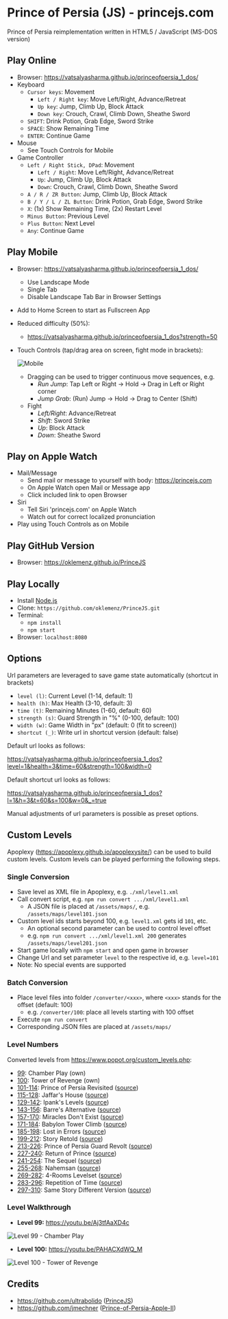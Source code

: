 # Prince of Persia (JS) - princejs.com

Prince of Persia reimplementation written in HTML5 / JavaScript (MS-DOS version)

## Play Online

- Browser: https://vatsalyasharma.github.io/princeofpersia_1_dos/
- Keyboard
  - `Cursor keys`: Movement
    - `Left / Right key`: Move Left/Right, Advance/Retreat
    - `Up key`: Jump, Climb Up, Block Attack
    - `Down key`: Crouch, Crawl, Climb Down, Sheathe Sword
  - `SHIFT`: Drink Potion, Grab Edge, Sword Strike
  - `SPACE`: Show Remaining Time
  - `ENTER`: Continue Game
- Mouse
  - See Touch Controls for Mobile
- Game Controller
  - `Left / Right Stick, DPad`: Movement
    - `Left / Right`: Move Left/Right, Advance/Retreat
    - `Up`: Jump, Climb Up, Block Attack
    - `Down`: Crouch, Crawl, Climb Down, Sheathe Sword
  - `A / R / ZR Button`: Jump, Climb Up, Block Attack
  - `B / Y / L / ZL Button`: Drink Potion, Grab Edge, Sword Strike
  - `X`: (1x) Show Remaining Time, (2x) Restart Level
  - `Minus Button`: Previous Level
  - `Plus Button`: Next Level
  - `Any`: Continue Game

## Play Mobile

- Browser: https://vatsalyasharma.github.io/princeofpersia_1_dos/
  - Use Landscape Mode
  - Single Tab
  - Disable Landscape Tab Bar in Browser Settings
- Add to Home Screen to start as Fullscreen App
- Reduced difficulty (50%):
  - https://vatsalyasharma.github.io/princeofpersia_1_dos?strength=50
- Touch Controls (tap/drag area on screen, fight mode in brackets):

  ![Mobile](assets/web/mobile.svg)

  - Dragging can be used to trigger continuous move sequences, e.g.
    - _Run Jump_: Tap Left or Right -> Hold -> Drag in Left or Right corner
    - _Jump Grab_: (Run) Jump -> Hold -> Drag to Center (Shift)
  - Fight
    - _Left/Right_: Advance/Retreat
    - _Shift_: Sword Strike
    - _Up_: Block Attack
    - _Down_: Sheathe Sword

## Play on Apple Watch

- Mail/Message
  - Send mail or message to yourself with body: https://princejs.com
  - On Apple Watch open Mail or Message app
  - Click included link to open Browser
- Siri
  - Tell Siri 'princejs.com' on Apple Watch
  - Watch out for correct localized pronunciation
- Play using Touch Controls as on Mobile

## Play GitHub Version

- Browser: https://oklemenz.github.io/PrinceJS

## Play Locally

- Install [Node.js](https://nodejs.org)
- Clone: `https://github.com/oklemenz/PrinceJS.git`
- Terminal:
  - `npm install`
  - `npm start`
- Browser: `localhost:8080`

## Options

Url parameters are leveraged to save game state automatically (shortcut in brackets)

- `level (l)`: Current Level (1-14, default: 1)
- `health (h)`: Max Health (3-10, default: 3)
- `time (t)`: Remaining Minutes (1-60, default: 60)
- `strength (s)`: Guard Strength in "%" (0-100, default: 100)
- `width (w)`: Game Width in "px" (default: 0 (fit to screen))
- `shortcut (_)`: Write url in shortcut version (default: false)

Default url looks as follows:

https://vatsalyasharma.github.io/princeofpersia_1_dos?level=1&health=3&time=60&strength=100&width=0

Default shortcut url looks as follows:

https://vatsalyasharma.github.io/princeofpersia_1_dos?l=1&h=3&t=60&s=100&w=0&_=true

Manual adjustments of url parameters is possible as preset options.

## Custom Levels

Apoplexy (https://apoplexy.github.io/apoplexysite/) can be used to build custom
levels.
Custom levels can be played performing the following steps.

### Single Conversion

- Save level as XML file in Apoplexy, e.g. `./xml/level1.xml`
- Call convert script, e.g. `npm run convert .../xml/level1.xml`
  - A JSON file is placed at `/assets/maps/`, e.g. `/assets/maps/level101.json`
- Custom level ids starts beyond 100, e.g. `level1.xml` gets id `101`, etc.
  - An optional second parameter can be used to control level offset
  - e.g. `npm run convert .../xml/level1.xml 200` generates `/assets/maps/level201.json`
- Start game locally with `npm start` and open game in browser
- Change Url and set parameter `level` to the respective id, e.g. `level=101`
- Note: No special events are supported

### Batch Conversion

- Place level files into folder `/converter/<xxx>`, where `<xxx>` stands for the offset (default: 100)
  - e.g. `/converter/100`: place all levels starting with 100 offset
- Execute `npm run convert`
- Corresponding JSON files are placed at `/assets/maps/`

### Level Numbers

Converted levels from https://www.popot.org/custom_levels.php:

- [99](https://princejs.com?level=99&strength=50): Chamber Play (own)
- [100](https://princejs.com?level=100&strength=50): Tower of Revenge (own)
- [101-114](https://princejs.com?level=101&strength=50): Prince of Persia Revisited ([source](https://www.popot.org/custom_levels.php?mod=0000163))
- [115-128](https://princejs.com?level=115&strength=50): Jaffar's House ([source](https://www.popot.org/custom_levels.php?mod=0000220))
- [129-142](https://princejs.com?level=129&strength=50): Ipank's Levels ([source](https://www.popot.org/custom_levels.php?mod=0000151))
- [143-156](https://princejs.com?level=143&strength=50): Barre's Alternative ([source](https://www.popot.org/custom_levels.php?mod=0000189))
- [157-170](https://princejs.com?level=157&strength=50): Miracles Don't Exist ([source](https://www.popot.org/custom_levels.php?mod=0000098))
- [171-184](https://princejs.com?level=171&strength=50): Babylon Tower Climb ([source](https://www.popot.org/custom_levels.php?mod=0000109))
- [185-198](https://princejs.com?level=185&strength=50): Lost in Errors ([source](https://www.popot.org/custom_levels.php?mod=0000144))
- [199-212](https://princejs.com?level=199&strength=50): Story Retold ([source](https://www.popot.org/custom_levels.php?mod=0000146))
- [213-226](https://princejs.com?level=213&strength=50): Prince of Persia Guard Revolt ([source](https://www.popot.org/custom_levels.php?mod=0000162))
- [227-240](https://princejs.com?level=227&strength=50): Return of Prince ([source](https://www.popot.org/custom_levels.php?mod=0000207))
- [241-254](https://princejs.com?level=241&strength=50): The Sequel ([source](https://www.popot.org/custom_levels.php?mod=0000273))
- [255-268](https://princejs.com?level=255&strength=50): Nahemsan ([source](https://www.popot.org/custom_levels.php?mod=0000272))
- [269-282](https://princejs.com?level=269&strength=50): 4-Rooms Levelset ([source](https://www.popot.org/custom_levels.php?mod=0000052))
- [283-296](https://princejs.com?level=283&strength=50): Repetition of Time ([source](https://www.popot.org/custom_levels.php?mod=0000010))
- [297-310](https://princejs.com?level=297&strength=50): Same Story Different Version ([source](https://www.popot.org/custom_levels.php?mod=0000276))

### Level Walkthrough

- **Level 99:** https://youtu.be/Aj3tfAaXD4c

![Level 99 - Chamber Play](assets/web/level99.gif)

- **Level 100:** https://youtu.be/PAHACXdWQ_M

![Level 100 - Tower of Revenge](assets/web/level100.gif)

## Credits

- https://github.com/ultrabolido ([PrinceJS](https://github.com/ultrabolido/PrinceJS))
- https://github.com/jmechner ([Prince-of-Persia-Apple-II](https://github.com/jmechner/Prince-of-Persia-Apple-II))
